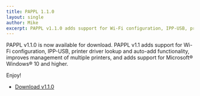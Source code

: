 ```yaml
---
title: PAPPL 1.1.0
layout: single
author: Mike
excerpt: PAPPL v1.1.0 adds support for Wi-Fi configuration, IPP-USB, printer driver lookup and auto-add functionality, improves management of multiple printers, and adds support for Microsoft® Windows® 10.
---
```


PAPPL v1.1.0 is now available for download.  PAPPL v1.1 adds support for Wi-Fi
configuration, IPP-USB, printer driver lookup and auto-add functionality,
improves management of multiple printers, and adds support for Microsoft®
Windows® 10 and higher.

Enjoy!

* <a href="https://github.com/michaelrsweet/pappl/releases/tag/v1.1.0" itemprop="sameAs" rel="nofollow noopener noreferrer"><i class="fas fa-fw fa-download" aria-hidden="true"></i>Download v1.1.0</a>

